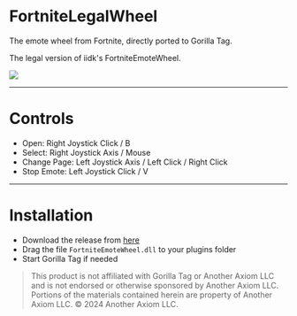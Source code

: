 # FortniteLegalWheel
The emote wheel from Fortnite, directly ported to Gorilla Tag.

The legal version of iidk's FortniteEmoteWheel.

<img src="https://i.imgur.com/E2mRwj9.png">

---

# Controls
- Open: Right Joystick Click / B
- Select: Right Joystick Axis / Mouse
- Change Page: Left Joystick Axis / Left Click / Right Click
- Stop Emote: Left Joystick Click / V

---

# Installation

- Download the release from [here](https://github.com/NgbatzYT/FortniteLegalWheel/releases/latest)
- Drag the file `FortniteEmoteWheel.dll` to your plugins folder
- Start Gorilla Tag if needed

> This product is not affiliated with Gorilla Tag or Another Axiom LLC and is not endorsed or otherwise sponsored by Another Axiom LLC. Portions of the materials contained herein are property of Another Axiom LLC. © 2024 Another Axiom LLC.
